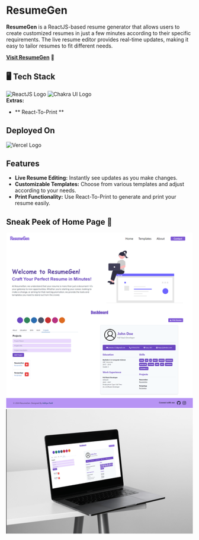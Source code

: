 # ResumeGen

**ResumeGen** is a ReactJS-based resume generator that allows users to create customized resumes in just a few minutes according to their specific requirements. The live resume editor provides real-time updates, making it easy to tailor resumes to fit different needs.

 **[Visit ResumeGen](https://resume-gen-eight.vercel.app/)** 🚀

## 🖥️ Tech Stack
![ReactJS Logo](https://camo.githubusercontent.com/3467eb8e0dc6bdaa8fa6e979185d371ab39c105ec7bd6a01048806b74378d24c/68747470733a2f2f696d672e736869656c64732e696f2f62616467652f52656163742d3230323332413f7374796c653d666f722d7468652d6261646765266c6f676f3d7265616374266c6f676f436f6c6f723d363144414642)
![Chakra UI Logo](https://camo.githubusercontent.com/843f475ecd76831b98d17db8ff059656c45110e72d12eb0df64a7efba0ab6e98/68747470733a2f2f696d672e736869656c64732e696f2f62616467652f4368616b72612d2d55492d3331393739353f7374796c653d666f722d7468652d6261646765266c6f676f3d6368616b72612d7569266c6f676f436f6c6f723d7768697465) <br>
**Extras:** 
  - ** React-To-Print ** 

## **Deployed On**
<img src="https://www.svgrepo.com/show/327408/logo-vercel.svg" alt="Vercel Logo" width="100"/>

## Features
- **Live Resume Editing:** Instantly see updates as you make changes.
- **Customizable Templates:** Choose from various templates and adjust according to your needs.
- **Print Functionality:** Use React-To-Print to generate and print your resume easily.

## Sneak Peek of Home Page 🙈
![WebFull Image](https://github.com/AdityaPatil2006/ResumeGen/blob/main/src/assets/webFullImg.png)
![Mockup Image](https://github.com/AdityaPatil2006/ResumeGen/blob/main/src/assets/mockup.png)
